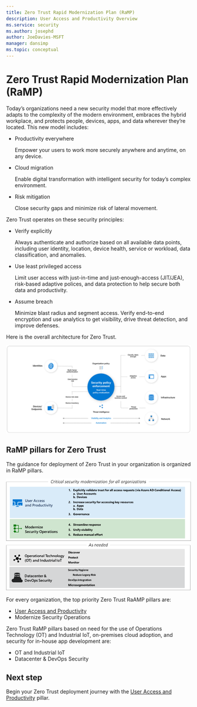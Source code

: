 ```yaml
---
title: Zero Trust Rapid Modernization Plan (RaMP)
description: User Access and Productivity Overview 
ms.service: security
ms.author: josephd
author: JoeDavies-MSFT
manager: dansimp
ms.topic: conceptual
---
```


# Zero Trust Rapid Modernization Plan (RaMP)

Today’s organizations need a new security model that more effectively adapts to the complexity of the modern environment, embraces the hybrid workplace, and protects people, devices, apps, and data wherever they’re located. This new model includes:

- Productivity everywhere

  Empower your users to work more securely anywhere and anytime, on any device.

- Cloud migration

  Enable digital transformation with intelligent security for today’s complex environment.

- Risk mitigation

  Close security gaps and minimize risk of lateral movement.

Zero Trust operates on these security principles:

- Verify explicitly

  Always authenticate and authorize based on all available data points, including user identity, location, device health, service or workload, data classification, and anomalies.

- Use least privileged access

  Limit user access with just-in-time and just-enough-access (JIT/JEA), risk-based adaptive polices, and data protection to help secure both data and productivity.

- Assume breach

  Minimize blast radius and segment access. Verify end-to-end encryption and use analytics to get visibility, drive threat detection, and improve defenses.


Here is the overall architecture for Zero Trust.

![The overall architecture for Zero Trust](./media/zero-trust-ramp-overview/zero-trust-architecture.png)

## RaMP pillars for Zero Trust

The guidance for deployment of Zero Trust in your organization is organized in RaMP pillars.

![RaMP pillars for Zero Trust](./media/zero-trust-ramp-overview/zero-trust-ramp-pillars.png)

For every organization, the top priority Zero Trust RaAMP pillars are:

- [User Access and Productivity](user-access-productivity-validate-trust.md)
- Modernize Security Operations

Zero Trust RaMP pillars based on need for the use of Operations Technology (OT) and Industrial IoT, on-premises cloud adoption, and security for in-house app development are:

- OT and Industrial IoT
- Datacenter & DevOps Security

## Next step

Begin your Zero Trust deployment journey with the [User Access and Productivity](user-access-productivity-overview.md) pillar.


